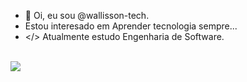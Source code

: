 - 👋 Oi, eu sou @wallisson-tech.
-  Estou interesado em Aprender tecnologia sempre...
- </> Atualmente estudo Engenharia de Software.

<div style="display: inline_block"><br/>
   <img align="center" heigth="30" width"40" src="https://cdn.jsdelivr.net/gh/devicons/devicon/icons/html5/html5-original.svg" />
</div>
